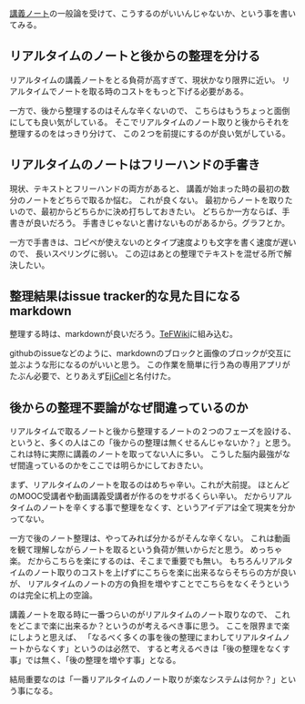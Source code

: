 [講義ノート](%E8%AC%9B%E7%BE%A9%E3%83%8E%E3%83%BC%E3%83%88.md)の一般論を受けて、こうするのがいいんじゃないか、という事を書いてみる。

## リアルタイムのノートと後からの整理を分ける

リアルタイムの講義ノートをとる負荷が高すぎて、現状かなり限界に近い。
リアルタイムでノートを取る時のコストをもっと下げる必要がある。

一方で、後から整理するのはそんな辛くないので、
こちらはもうちょっと面倒にしても良い気がしている。
そこでリアルタイムのノート取りと後からそれを整理するのをはっきり分けて、
この２つを前提にするのが良い気がしている。

## リアルタイムのノートはフリーハンドの手書き

現状、テキストとフリーハンドの両方があると、
講義が始まった時の最初の数分のノートをどちらで取るか悩む。
これが良くない。
最初からノートを取りたいので、最初からどちらかに決め打ちしておきたい。
どちらか一方ならば、手書きが良いだろう。
手書きじゃないと書けないものがあるから。グラフとか。

一方で手書きは、コピペが使えないのとタイプ速度よりも文字を書く速度が遅いので、
長いスペリングに弱い。
この辺はあとの整理でテキストを混ぜる所で解決したい。

## 整理結果はissue tracker的な見た目になるmarkdown

整理する時は、markdownが良いだろう。[TeFWiki](TeFWiki.md)に組み込む。

githubのissueなどのように、markdownのブロックと画像のブロックが交互に並ぶような形になるのがいいと思う。
この作業を簡単に行う為の専用アプリがたぶん必要で、とりあえず[EjiCell](EjiCell.md)と名付けた。

## 後からの整理不要論がなぜ間違っているのか

リアルタイムで取るノートと後から整理するノートの２つのフェーズを設ける、
というと、多くの人はこの「後からの整理は無くせるんじゃないか？」と思う。
これは特に実際に講義のノートを取ってない人に多い。
こうした脳内最強がなぜ間違っているのかをここでは明らかにしておきたい。

まず、リアルタイムのノートを取るのはめちゃ辛い。これが大前提。
ほとんどのMOOC受講者や動画講義受講者が作るのをサボるくらい辛い。
だからリアルタイムのノートを辛くする事で整理をなくす、というアイデアは全て現実を分かってない。

一方で後のノート整理は、やってみれば分かるがそんな辛くない。
これは動画を観て理解しながらノートを取るという負荷が無いからだと思う。
めっちゃ楽。
だからこちらを楽にするのは、そこまで重要でも無い。
もちろんリアルタイムのノート取りのコストを上げずにこちらを楽に出来るならそちらの方が良いが、
リアルタイムのノートの方の負担を増やすことでこちらをなくそうというのは完全に机上の空論。

講義ノートを取る時に一番つらいのがリアルタイムのノート取りなので、
これをどこまで楽に出来るか？というのが考えるべき事に思う。
ここを限界まで楽にしようと思えば、
「なるべく多くの事を後の整理にまわしてリアルタイムノートからなくす」というのは必然で、
すると考えるべきは「後の整理をなくす事」では無く、「後の整理を増やす事」となる。

結局重要なのは「一番リアルタイムのノート取りが楽なシステムは何か？」という事になる。